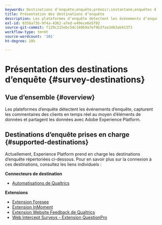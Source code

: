```yaml
---
keywords: Destinations d’enquête;enquête;prévoir;instantané;enquêtes d’interception web;mesures qualitatives
title: Présentation des destinations d’enquête
description: Les plateformes d’enquête détectent les événements d’enquête, capturent les commentaires des clients en temps réel au moyen d’éléments de données et partagent les données avec Adobe Experience Platform.
exl-id: 0358a73b-9f4a-4362-a7ed-e49ece6e5f02
source-git-commit: f129c215ebc5dc169b9a7ef9b3faa3463ab413f3
workflow-type: tm+mt
source-wordcount: '101'
ht-degree: 28%

---
```


# Présentation des destinations d’enquête {#survey-destinations}

## Vue d’ensemble {#overview}

Les plateformes d’enquête détectent les événements d’enquête, capturent les commentaires des clients en temps réel au moyen d’éléments de données et partagent les données avec Adobe Experience Platform.

## Destinations d’enquête prises en charge {#supported-destinations}

Actuellement, Experience Platform prend en charge les destinations d’enquête répertoriées ci-dessous. Pour en savoir plus sur la connexion à ces destinations, consultez les liens individuels :

**Connecteurs de destination**

* [Automatisations de Qualtrics](./qualtrics-automations.md)

**Extensions**

* [Extension Foresee](./foresee.md)
* [Extension InMoment](./inmoment.md)
* [Extension Website Feedback de Qualtrics](./qualtrics.md)
* [Web Intercept Surveys - Extension QuestionPro](./web-intercept-surveys.md)
